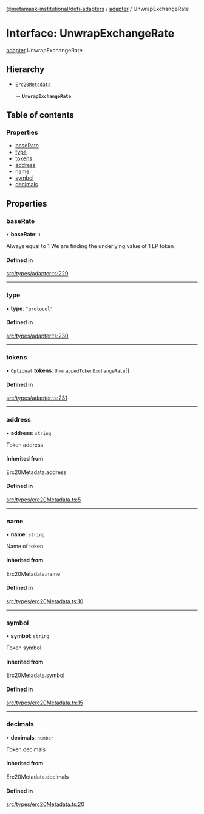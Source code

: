 [@metamask-institutional/defi-adapters](../README.md) / [adapter](../modules/adapter.md) / UnwrapExchangeRate

# Interface: UnwrapExchangeRate

[adapter](../modules/adapter.md).UnwrapExchangeRate

## Hierarchy

- [`Erc20Metadata`](../modules/erc20Metadata.md#erc20metadata)

  ↳ **`UnwrapExchangeRate`**

## Table of contents

### Properties

- [baseRate](adapter.UnwrapExchangeRate.md#baserate)
- [type](adapter.UnwrapExchangeRate.md#type)
- [tokens](adapter.UnwrapExchangeRate.md#tokens)
- [address](adapter.UnwrapExchangeRate.md#address)
- [name](adapter.UnwrapExchangeRate.md#name)
- [symbol](adapter.UnwrapExchangeRate.md#symbol)
- [decimals](adapter.UnwrapExchangeRate.md#decimals)

## Properties

### baseRate

• **baseRate**: ``1``

Always equal to 1
We are finding the underlying value of 1 LP token

#### Defined in

[src/types/adapter.ts:229](https://github.com/consensys-vertical-apps/mmi-defi-adapters/blob/main/src/types/adapter.ts#L229)

___

### type

• **type**: ``"protocol"``

#### Defined in

[src/types/adapter.ts:230](https://github.com/consensys-vertical-apps/mmi-defi-adapters/blob/main/src/types/adapter.ts#L230)

___

### tokens

• `Optional` **tokens**: [`UnwrappedTokenExchangeRate`](adapter.UnwrappedTokenExchangeRate.md)[]

#### Defined in

[src/types/adapter.ts:231](https://github.com/consensys-vertical-apps/mmi-defi-adapters/blob/main/src/types/adapter.ts#L231)

___

### address

• **address**: `string`

Token address

#### Inherited from

Erc20Metadata.address

#### Defined in

[src/types/erc20Metadata.ts:5](https://github.com/consensys-vertical-apps/mmi-defi-adapters/blob/main/src/types/erc20Metadata.ts#L5)

___

### name

• **name**: `string`

Name of token

#### Inherited from

Erc20Metadata.name

#### Defined in

[src/types/erc20Metadata.ts:10](https://github.com/consensys-vertical-apps/mmi-defi-adapters/blob/main/src/types/erc20Metadata.ts#L10)

___

### symbol

• **symbol**: `string`

Token symbol

#### Inherited from

Erc20Metadata.symbol

#### Defined in

[src/types/erc20Metadata.ts:15](https://github.com/consensys-vertical-apps/mmi-defi-adapters/blob/main/src/types/erc20Metadata.ts#L15)

___

### decimals

• **decimals**: `number`

Token decimals

#### Inherited from

Erc20Metadata.decimals

#### Defined in

[src/types/erc20Metadata.ts:20](https://github.com/consensys-vertical-apps/mmi-defi-adapters/blob/main/src/types/erc20Metadata.ts#L20)
